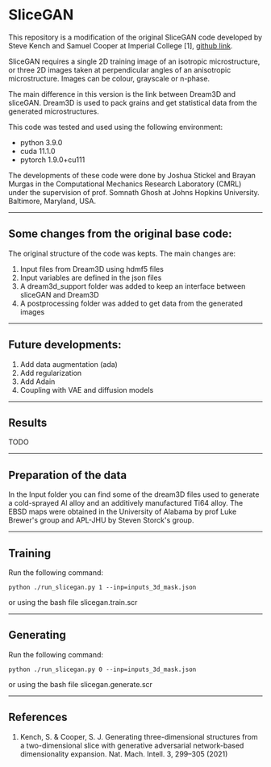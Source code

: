 # SliceGAN

This repository is a modification of the original SliceGAN code developed by Steve Kench and Samuel Cooper at Imperial College [1], [github link](https://github.com/stke9/SliceGAN/tree/master).

SliceGAN requires a single 2D training image of an isotropic microstructure, or three 2D images taken at perpendicular angles of an anisotropic microstructure. Images can be colour, grayscale or n-phase.

The main difference in this version is the link between Dream3D and sliceGAN. Dream3D is used to pack grains and get statistical data from the generated microstructures. 

This code was tested and used using the following environment:

- python 3.9.0
- cuda 11.1.0
- pytorch 1.9.0+cu111

The developments of these code were done by Joshua Stickel and Brayan Murgas in the Computational Mechanics Research Laboratory (CMRL) under the supervision of prof. Somnath Ghosh at Johns Hopkins University. Baltimore, Maryland, USA.

---

## Some changes from the original base code:

The original structure of the code was kepts. The main changes are:

1. Input files from Dream3D using hdmf5 files
2. Input variables are defined in the json files
3. A dream3d_support folder was added to keep an interface between sliceGAN and Dream3D
4. A postprocessing folder was added to get data from the generated images

---

## Future developments:

1. Add data augmentation (ada)
2. Add regularization
3. Add Adain
4. Coupling with VAE and diffusion models

---

## Results

TODO

---

## Preparation of the data

In the Input folder you can find some of the dream3D files used to generate a cold-sprayed Al alloy and an additively manufactured Ti64 alloy. The EBSD maps were obtained in the University of Alabama by prof Luke Brewer's group and APL-JHU by Steven Storck's group.

---

## Training

Run the following command:
```
python ./run_slicegan.py 1 --inp=inputs_3d_mask.json
```
or using the bash file slicegan.train.scr

---

## Generating

Run the following command:
```
python ./run_slicegan.py 0 --inp=inputs_3d_mask.json
```
or using the bash file slicegan.generate.scr

---

## References

1. Kench, S. & Cooper, S. J. Generating three-dimensional structures from a two-dimensional slice with generative adversarial network-based dimensionality expansion. Nat. Mach. Intell. 3, 299–305 (2021)


